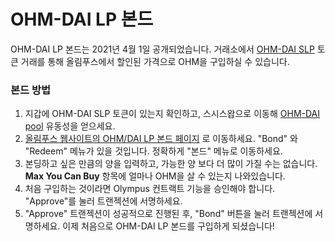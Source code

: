 # OHM-DAI LP 본드

OHM-DAI LP 본드는 2021년 4월 1일 공개되었습니다. 거래소에서 [OHM-DAI SLP](https://app.sushi.com/add/0x6B175474E89094C44Da98b954EedeAC495271d0F/0x383518188C0C6d7730D91b2c03a03C837814a899) 토큰 거래를 통해 올림푸스에서 할인된 가격으로 OHM을 구입하실 수 있습니다. 

### 본드 방법

1. 지갑에 OHM-DAI SLP 토큰이 있는지 확인하고, 스시스왑으로 이동해 [OHM-DAI pool](https://app.sushi.com/add/0x6B175474E89094C44Da98b954EedeAC495271d0F/0x383518188C0C6d7730D91b2c03a03C837814a899) 유동성을 얻으세요.
2. [올림푸스 웹사이트의 OHM/DAI LP 본드 페이지](https://app.olympusdao.finance/#/bonds/ohm_dai_lp) 로 이동하세요. "Bond" 와 "Redeem" 메뉴가 있을 것입니다. 정확하게 "본드" 메뉴로 이동하세요.
3. 본딩하고 싶은 만큼의 양을 입력하고, 가능한 양 보다 더 많이 가질 수는 없습니다. **Max You Can Buy** 항목에 얼마나 OHM을 살 수 있는지 나와있습니다.
4. 처음 구입하는 것이라면 Olympus 컨트랙트 기능을 승인해야 합니다. "Approve"를 눌러 트랜젝션에 서명하세요.
5. "Approve" 트랜젝션이 성공적으로 진행된 후, "Bond" 버튼을 눌러 트랜젝션에 서명하세요. 이제 처음으로 OHM-DAI LP 본드를 구입하게 되셨습니다!

